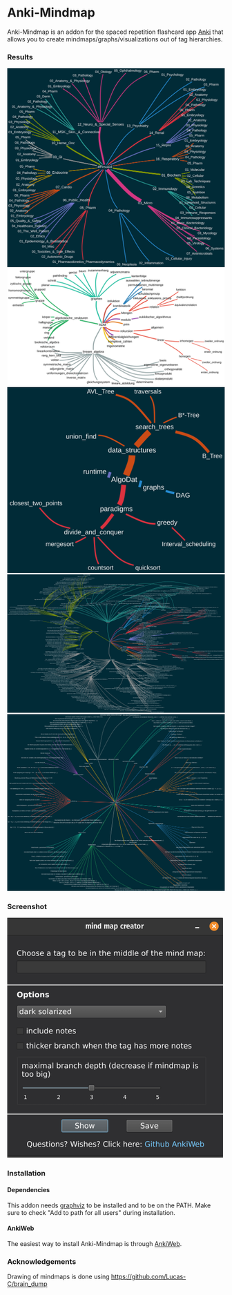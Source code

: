 # Anki-Mindmap
Anki-Mindmap is an addon for the spaced repetition flashcard app [Anki](https://apps.ankiweb.net/) that allows you to create mindmaps/graphs/visualizations out of tag hierarchies.

### Results
![](images/FirstAid.svg)
![](images/ADM.svg)
![](images/AlgoDat.svg)
![](images/ADM_with_notes.svg)
![](images/lineare_algebra_with_notes.svg)

### Screenshot
![](images/mindmap_creator_dialog.png)

### Installation
#### Dependencies
This addon needs [graphviz](https://graphviz.org/download/) to be installed and to be on the PATH.
Make sure to check "Add to path for all users" during installation.

#### AnkiWeb
The easiest way to install Anki-Mindmap is through [AnkiWeb](https://ankiweb.net/shared/info/965278890).

### Acknowledgements
Drawing of mindmaps is done using https://github.com/Lucas-C/brain_dump